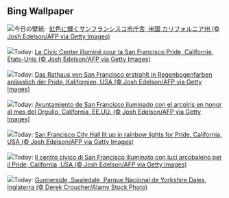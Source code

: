 ## Bing Wallpaper
![](https://www.bing.com/th?id=OHR.PrideMonthSF_JA-JP2832342132_UHD.jpg&w=1000)今日の壁紙: &nbsp;[虹色に輝くサンフランシスコ市庁舎, 米国 カリフォルニア州 (© Josh Edelson/AFP via Getty Images)](https://www.bing.com/th?id=OHR.PrideMonthSF_JA-JP2832342132_UHD.jpg)
<br><br/>
![](https://www.bing.com/th?id=OHR.PrideMonthSF_FR-FR1847983334_UHD.jpg&w=1000)Today: [Le Civic Center illuminé pour la San Francisco Pride, Californie, États-Unis (© Josh Edelson/AFP via Getty Images)](https://www.bing.com/th?id=OHR.PrideMonthSF_FR-FR1847983334_UHD.jpg)
<br><br/>
![](https://www.bing.com/th?id=OHR.PrideMonthSF_DE-DE2818464419_UHD.jpg&w=1000)Today: [Das Rathaus von San Francisco erstrahlt in Regenbogenfarben anlässlich der Pride, Kalifornien, USA (© Josh Edelson/AFP via Getty Images)](https://www.bing.com/th?id=OHR.PrideMonthSF_DE-DE2818464419_UHD.jpg)
<br><br/>
![](https://www.bing.com/th?id=OHR.PrideMonthSF_ES-ES3579859678_UHD.jpg&w=1000)Today: [Ayuntamiento de San Francisco iluminado con el arcoíris en honor al mes del Orgullo, California, EE.UU. (© Josh Edelson/AFP via Getty Images)](https://www.bing.com/th?id=OHR.PrideMonthSF_ES-ES3579859678_UHD.jpg)
<br><br/>
![](https://www.bing.com/th?id=OHR.PrideMonthSF_EN-GB6271318842_UHD.jpg&w=1000)Today: [San Francisco City Hall lit up in rainbow lights for Pride, California, USA (© Josh Edelson/AFP via Getty Images)](https://www.bing.com/th?id=OHR.PrideMonthSF_EN-GB6271318842_UHD.jpg)
<br><br/>
![](https://www.bing.com/th?id=OHR.PrideMonthSF_IT-IT0189244856_UHD.jpg&w=1000)Today: [Il centro civico di San Francisco illuminato con luci arcobaleno per il Pride, California, USA (© Josh Edelson/AFP via Getty Images)](https://www.bing.com/th?id=OHR.PrideMonthSF_IT-IT0189244856_UHD.jpg)
<br><br/>
![](https://www.bing.com/th?id=OHR.YorkshireDalesNP_PT-BR5805097424_UHD.jpg&w=1000)Today: [Gunnerside, Swaledale, Parque Nacional de Yorkshire Dales, Inglaterra (© Derek Croucher/Alamy Stock Photo)](https://www.bing.com/th?id=OHR.YorkshireDalesNP_PT-BR5805097424_UHD.jpg)
<br><br/>
